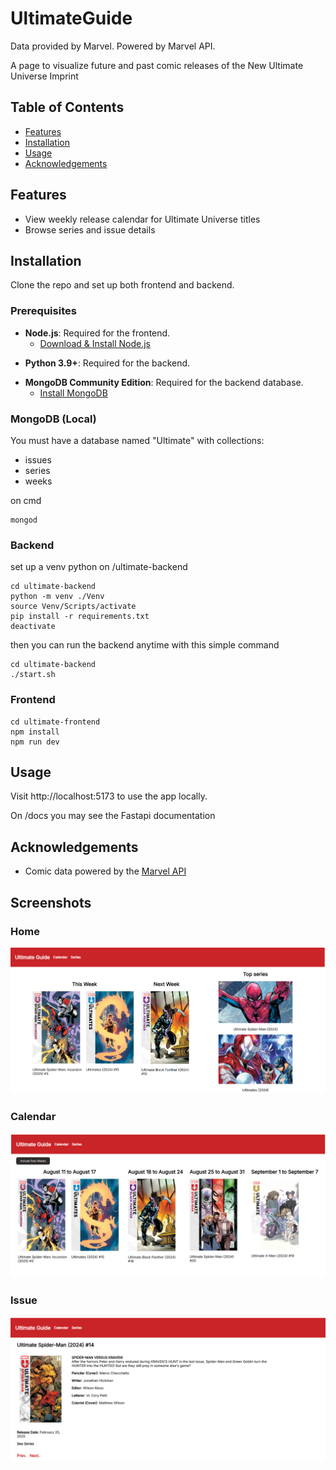 # UltimateGuide

Data provided by Marvel. Powered by Marvel API.

A page to visualize future and past comic releases of the New Ultimate Universe Imprint

## Table of Contents

- [Features](#Features)
- [Installation](#Installation)
- [Usage](#Usage)
- [Acknowledgements](#Acknowledgements)

## Features

- View weekly release calendar for Ultimate Universe titles
- Browse series and issue details

## Installation

Clone the repo and set up both frontend and backend.

### Prerequisites

- **Node.js**: Required for the frontend.
  - [Download & Install Node.js](https://nodejs.org/en/download/)

* **Python 3.9+**: Required for the backend.

- **MongoDB Community Edition**: Required for the backend database.
  - [Install MongoDB](https://www.mongodb.com/docs/manual/administration/install-community/)

### MongoDB (Local)

You must have a database named "Ultimate" with collections:

- issues
- series
- weeks

on cmd

```
mongod
```

### Backend

set up a venv python on /ultimate-backend

```
cd ultimate-backend
python -m venv ./Venv
source Venv/Scripts/activate
pip install -r requirements.txt
deactivate
```

then you can run the backend anytime with this simple command

```
cd ultimate-backend
./start.sh
```

### Frontend

```
cd ultimate-frontend
npm install
npm run dev
```

## Usage

Visit http://localhost:5173 to use the app locally.

On /docs you may see the Fastapi documentation

## Acknowledgements

- Comic data powered by the [Marvel API](https://developer.marvel.com/)

## Screenshots

### Home

![Alt text](img/screenshot_home.png)

### Calendar

![Alt text](img/screenshot_calendar.png)

### Issue

![Alt text](img/screenshot_issue.png)
